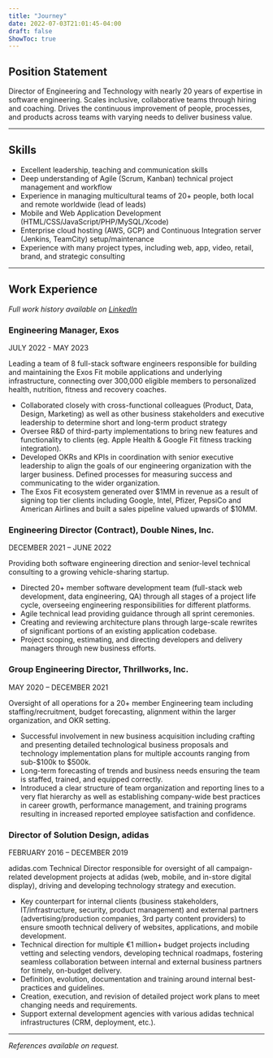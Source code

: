 ```yaml
---
title: "Journey"
date: 2022-07-03T21:01:45-04:00
draft: false
ShowToc: true
---
```


## Position Statement

Director of Engineering and Technology with nearly 20 years of expertise in software engineering. Scales inclusive, collaborative teams through hiring and coaching. Drives the continuous improvement of people, processes, and products across teams with varying needs to deliver business value.

***

## Skills 

* Excellent leadership, teaching and communication skills
* Deep understanding of Agile (Scrum, Kanban) technical project management and workflow
* Experience in managing multicultural teams of 20+ people, both local and remote worldwide (lead of leads)
* Mobile and Web Application Development (HTML/CSS/JavaScript/PHP/MySQL/Xcode)
* Enterprise cloud hosting (AWS, GCP) and Continuous Integration server (Jenkins, TeamCity) setup/maintenance 
* Experience with many project types, including web, app, video, retail, brand, and strategic consulting

***

## Work Experience

_Full work history available on [LinkedIn](https://www.linkedin.com/in/scottkosman/)_ 

### Engineering Manager, Exos

JULY 2022 - MAY 2023

Leading a team of 8 full-stack software engineers responsible for building and maintaining the Exos Fit mobile applications and underlying infrastructure, connecting over 300,000 eligible members to personalized health, nutrition, fitness and recovery coaches.

* Collaborated closely with cross-functional colleagues (Product, Data, Design, Marketing) as well as other business stakeholders and executive leadership to determine short and long-term product strategy
* Oversee R&D of third-party implementations to bring new features and functionality to clients (eg. Apple Health & Google Fit fitness tracking integration).
* Developed OKRs and KPIs in coordination with senior executive leadership to align the goals of our engineering organization with the larger business. Defined processes for measuring success and communicating to the wider organization.
* The Exos Fit ecosystem generated over $1MM in revenue as a result of signing top tier clients including Google, Intel, Pfizer, PepsiCo and American Airlines and built a sales pipeline valued upwards of $10MM.


### Engineering Director (Contract), Double Nines, Inc.

DECEMBER 2021 – JUNE 2022

Providing both software engineering direction and senior-level technical consulting to a growing vehicle-sharing startup.

* Directed 20+ member software development team (full-stack web development, data engineering, QA) through all stages of a project life cycle, overseeing engineering responsibilities for different platforms.
* Agile technical lead providing guidance through all sprint ceremonies.
* Creating and reviewing architecture plans through large-scale rewrites of significant portions of an existing application codebase.
* Project scoping, estimating, and directing developers and delivery managers through new business efforts.

### Group Engineering Director, Thrillworks, Inc.	

MAY 2020 – DECEMBER 2021

Oversight of all operations for a 20+ member Engineering team including staffing/recruitment, budget forecasting, alignment within the larger organization, and OKR setting.

* Successful involvement in new business acquisition including crafting and presenting detailed technological business proposals and technology implementation plans for multiple accounts ranging from sub-$100k to $500k.
* Long-term forecasting of trends and business needs ensuring the team is staffed, trained, and equipped correctly.
* Introduced a clear structure of team organization and reporting lines to a very flat hierarchy as well as establishing company-wide best practices in career growth, performance management, and training programs resulting in increased reported employee satisfaction and confidence.

### Director of Solution Design, adidas	

FEBRUARY 2016 – DECEMBER 2019

adidas.com Technical Director responsible for oversight of all campaign-related development projects at adidas (web, mobile, and in-store digital display), driving and developing technology strategy and execution. 

* Key counterpart for internal clients (business stakeholders, IT/infrastructure, security, product management) and external partners (advertising/production companies, 3rd party content providers) to ensure smooth technical delivery of websites, applications, and mobile development. 
* Technical direction for multiple €1 million+ budget projects including vetting and selecting vendors, developing technical roadmaps, fostering seamless collaboration between internal and external business partners for timely, on-budget delivery.
* Definition, evolution, documentation and training around internal best-practices and guidelines.
* Creation, execution, and revision of detailed project work plans to meet changing needs and requirements.
* Support external development agencies with various adidas technical infrastructures (CRM, deployment, etc.).

***

_References available on request._
